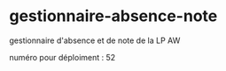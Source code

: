 # gestionnaire-absence-note
gestionnaire d'absence et de note de la LP AW

numéro pour déploiment : 52